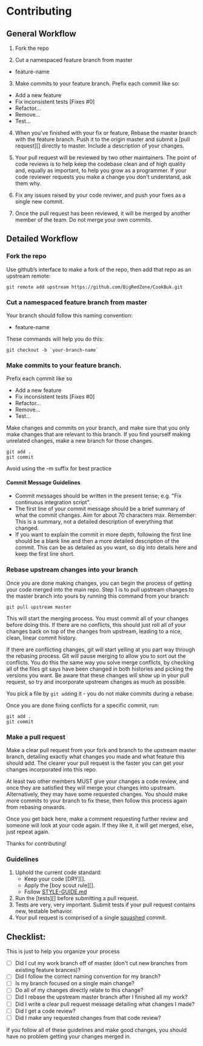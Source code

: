 # Contributing

## General Workflow

1. Fork the repo

2. Cut a namespaced feature branch from master
  - feature-name

3. Make commits to your feature branch. Prefix each commit like so:
  - Add a new feature
  - Fix inconsistent tests [Fixes #0]
  - Refactor...
  - Remove...
  - Test...

4. When you've finished with your fix or feature, Rebase the master branch with the feature branch. Push it to the origin master and submit a [pull request][]
   directly to master. Include a description of your changes.

5. Your pull request will be reviewed by two other maintainers. The point of code
   reviews is to help keep the codebase clean and of high quality and, equally
   as important, to help you grow as a programmer. If your code reviewer
   requests you make a change you don't understand, ask them why.

6. Fix any issues raised by your code reviwer, and push your fixes as a single
   new commit.

7. Once the pull request has been reviewed, it will be merged by another member of the team. Do not merge your own commits.

## Detailed Workflow

### Fork the repo

Use github’s interface to make a fork of the repo, then add that repo as an upstream remote:

```
git remote add upstream https://github.com/BigRedZone/CookBuk.git
```

### Cut a namespaced feature branch from master

Your branch should follow this naming convention:
  - feature-name

These commands will help you do this:

```
git checkout -b `your-branch-name`
```

### Make commits to your feature branch.

Prefix each commit like so
  - Add a new feature
  - Fix inconsistent tests [Fixes #0]
  - Refactor...
  - Remove...
  - Test...

Make changes and commits on your branch, and make sure that you
only make changes that are relevant to this branch. If you find
yourself making unrelated changes, make a new branch for those
changes.

```
git add .
git commit
```
Avoid using the -m suffix for best practice

#### Commit Message Guidelines

- Commit messages should be written in the present tense; e.g. "Fix continuous
  integration script".
- The first line of your commit message should be a brief summary of what the
  commit changes. Aim for about 70 characters max. Remember: This is a summary,
  not a detailed description of everything that changed.
- If you want to explain the commit in more depth, following the first line should
  be a blank line and then a more detailed description of the commit. This can be
  as detailed as you want, so dig into details here and keep the first line short.

### Rebase upstream changes into your branch

Once you are done making changes, you can begin the process of getting
your code merged into the main repo. Step 1 is to pull upstream
changes to the master branch into yours by running this command
from your branch:

```
git pull upstream master
```

This will start the merging process. You must commit all of your changes
before doing this. If there are no conflicts, this should just roll all
of your changes back on top of the changes from upstream, leading to a
nice, clean, linear commit history.

If there are conflicting changes, git will start yelling at you part way
through the rebasing process. Git will pause merging to allow you to sort
out the conflicts. You do this the same way you solve merge conflicts,
by checking all of the files git says have been changed in both histories
and picking the versions you want. Be aware that these changes will show
up in your pull request, so try and incorporate upstream changes as much
as possible.

You pick a file by `git add`ing it - you do not make commits during a
rebase.

Once you are done fixing conflicts for a specific commit, run:

```
git add .
git commit
```

### Make a pull request

Make a clear pull request from your fork and branch to the upstream master
branch, detailing exactly what changes you made and what feature this
should add. The clearer your pull request is the faster you can get
your changes incorporated into this repo.

At least two other members MUST give your changes a code review, and once
they are satisfied they will merge your changes into upstream. Alternatively,
they may have some requested changes. You should make more commits to your
branch to fix these, then follow this process again from rebasing onwards.

Once you get back here, make a comment requesting further review and
someone will look at your code again. If they like it, it will get merged,
else, just repeat again.

Thanks for contributing!

### Guidelines

1. Uphold the current code standard:
    - Keep your code [DRY][].
    - Apply the [boy scout rule][].
    - Follow [STYLE-GUIDE.md](STYLE-GUIDE.md)
2. Run the [tests][] before submitting a pull request.
3. Tests are very, very important. Submit tests if your pull request contains
   new, testable behavior.
4. Your pull request is comprised of a single [squashed](Squash) commit.

## Checklist:

This is just to help you organize your process

- [ ] Did I cut my work branch off of master (don't cut new branches from existing feature brances)?
- [ ] Did I follow the correct naming convention for my branch?
- [ ] Is my branch focused on a single main change?
 - [ ] Do all of my changes directly relate to this change?
- [ ] Did I rebase the upstream master branch after I finished all my
  work?
- [ ] Did I write a clear pull request message detailing what changes I made?
- [ ] Did I get a code review?
 - [ ] Did I make any requested changes from that code review?

If you follow all of these guidelines and make good changes, you should have
no problem getting your changes merged in.


<!-- Links -->
[style guide]: https://github.com/BigRedZone/style-guide
[curriculum workflow diagram]: http://i.imgur.com/p0e4tQK.png
[cons of merge]: https://f.cloud.github.com/assets/1577682/1458274/1391ac28-435e-11e3-88b6-69c85029c978.png
[tools workflow diagram]: http://i.imgur.com/kzlrDj7.png
[Git Flow]: http://nvie.com/posts/a-successful-git-branching-model/
[GitHub Flow]: http://scottchacon.com/2011/08/31/github-flow.html
[Squash]: http://gitready.com/advanced/2009/02/10/squashing-commits-with-rebase.html